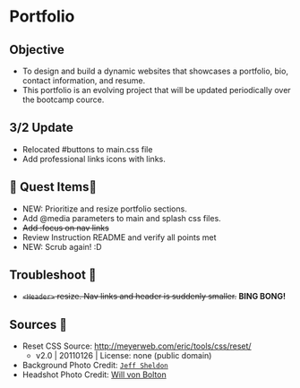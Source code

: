 # Portfolio

## Objective

* To design and build a dynamic websites that showcases a portfolio, bio, contact information, and resume.
* This portfolio is an evolving project that will be updated periodically over the bootcamp cource.

## 3/2 Update
* Relocated #buttons to main.css file
* Add professional links icons with links.

## 👑 Quest Items👑
* NEW: Prioritize and resize portfolio sections.
* Add @media parameters to main and splash css files.
* ~~Add :focus on nav links~~
* Review Instruction README and verify all points met
* NEW: Scrub again! :D

## Troubleshoot 🔫
* ~~`<Header>` resize. Nav links and header is suddenly smaller.~~ **BING BONG!**

## Sources 📖
- Reset CSS Source: http://meyerweb.com/eric/tools/css/reset/ 
    - v2.0 | 20110126 | License: none (public domain)
- Background Photo Credit: [`Jeff Sheldon`](https://unsplash.com/@ugmonk)
- Headshot Photo Credit: [Will von Bolton](https://www.willvonbolton.com/)
